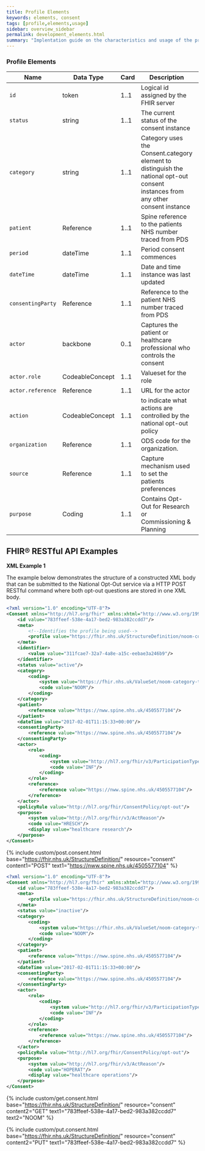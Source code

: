 ```yaml
---
title: Profile Elements
keywords: elements, consent
tags: [profile,elements,usage]
sidebar: overview_sidebar
permalink: development_elements.html
summary: "Implentation guide on the characteristics and usage of the profiles elements"
---
```


### Profile Elements ###

|Name|Data Type|Card|Description|Valid Values|
|----|---------|----|-----------|------------|
|`id`|token|1..1|Logical id assigned by the FHIR server|Any UUID|
|`status`|string|1..1|The current status of the consent instance|active,inactive|
|`category`|string|1..1|Category uses the Consent.category element to distinguish the national opt-out consent instances from any other consent instance|NOOM|
|`patient`|Reference|1..1|Spine reference to the patients NHS number traced from PDS|
|`period`|dateTime|1..1|Period consent commences|
|`dateTime`|dateTime|1..1|Date and time instance was last updated|Date+Time+TimeZone|
|`consentingParty`|Reference|1..1|Reference to the patient NHS number traced from PDS|
|`actor`|backbone|0..1|Captures the patient or healthcare professional who controls the consent|N/A|
|`actor.role`|CodeableConcept|1..1|Valueset for the role|INF|
|`actor.reference`|Reference|1..1|URL for the actor|
|`action`|CodeableConcept|1..1|to indicate what actions are controlled by the national opt-out policy|disclose|
|`organization`|Reference|1..1|ODS code for the organization.|MUST be a URL|
|`source`|Reference|1..1|Capture mechanism used to set the patients preferences|
|`purpose`|Coding|1..1|Contains Opt-Out for Research or Commissioning & Planning|HRESCH, HOPERAT|


## FHIR&reg; RESTful API Examples ##


**XML Example 1**

The example below demonstrates the structure of a constructed XML body that can be submitted to the National Opt-Out service via a HTTP POST RESTful command where both opt-out questions are stored in one XML body.

```xml
<?xml version="1.0" encoding="UTF-8"?>
<Consent xmlns="http://hl7.org/fhir" xmlns:xhtml="http://www.w3.org/1999/xhtml" xmlns:xsi="http://www.w3.org/2001/XMLSchema-instance" xsi:schemaLocation="http://hl7.org/fhir ../Schemas/consent.xsd">
	<id value="783ffeef-538e-4a17-bed2-983a382ccdd7"/>
	<meta>
		<!--Identifies the profile being used-->
		<profile value="https://fhir.nhs.uk/StructureDefinition/noom-consent-1"/>
	</meta>
	<identifier>
		<value value="311fcae7-32a7-4a8e-a15c-eebae3a246b9"/>
	</identifier>
	<status value="active"/>
	<category>
		<coding>
			<system value="https://fhir.nhs.uk/ValueSet/noom-category-type-1"/>
			<code value="NOOM"/>
		</coding>
	</category>
    <patient>
    	<reference value="https://nww.spine.nhs.uk/4505577104"/> 
    </patient>
    <dateTime value="2017-02-01T11:15:33+00:00"/>
    <consentingParty>
    	<reference value="https://nww.spine.nhs.uk/4505577104"/>
    </consentingParty>
    <actor>
        <role>
            <coding>
                <system value="http://hl7.org/fhir/v3/ParticipationType"/>
                <code value="INF"/> 
            </coding>
        </role>
        <reference>
            <reference value="https://nww.spine.nhs.uk/4505577104"/>
        </reference>
    </actor>
    <policyRule value="http://hl7.org/fhir/ConsentPolicy/opt-out"/>
    <purpose> 
        <system value="http://hl7.org/fhir/v3/ActReason"/> 
        <code value="HRESCH"/>
        <display value="healthcare research"/>
    </purpose>
</Consent>
```

{% include custom/post.consent.html base="https://fhir.nhs.uk/StructureDefinition/" resource="consent" content1="POST" text1="https://nww.spine.nhs.uk/4505577104" %}

```xml
<?xml version="1.0" encoding="UTF-8"?>
<Consent xmlns="http://hl7.org/fhir" xmlns:xhtml="http://www.w3.org/1999/xhtml" xmlns:xsi="http://www.w3.org/2001/XMLSchema-instance" xsi:schemaLocation="http://hl7.org/fhir ../Schemas/consent.xsd">
	<id value="783ffeef-538e-4a17-bed2-983a382ccdd7"/>
	<meta>
		<profile value="https://fhir.nhs.uk/StructureDefinition/noom-consent-1"/>
	</meta>
	<status value="inactive"/>
	<category>
		<coding>
			<system value="https://fhir.nhs.uk/ValueSet/noom-category-type-1"/>
			<code value="NOOM"/>
		</coding>
	</category>
    <patient>
    	<reference value="https://nww.spine.nhs.uk/4505577104"/> 
    </patient>
    <dateTime value="2017-02-01T11:15:33+00:00"/>
    <consentingParty>
    	<reference value="https://nww.spine.nhs.uk/4505577104"/>
    </consentingParty>
    <actor>
        <role>
            <coding>
                <system value="http://hl7.org/fhir/v3/ParticipationType"/>
                <code value="INF"/> 
            </coding>
        </role>
        <reference>
            <reference value="https://nww.spine.nhs.uk/4505577104"/>
        </reference>
    </actor>
    <policyRule value="http://hl7.org/fhir/ConsentPolicy/opt-out"/>
    <purpose> 
        <system value="http://hl7.org/fhir/v3/ActReason"/> 
        <code value="HOPERAT"/>
        <display value="healthcare operations"/>
    </purpose>
</Consent>
```

{% include custom/get.consent.html base="https://fhir.nhs.uk/StructureDefinition/" resource="consent" content2="GET" text1="783ffeef-538e-4a17-bed2-983a382ccdd7" text2="NOOM" %}

{% include custom/put.consent.html base="https://fhir.nhs.uk/StructureDefinition/" resource="consent" content2="PUT" text1="783ffeef-538e-4a17-bed2-983a382ccdd7" %}






